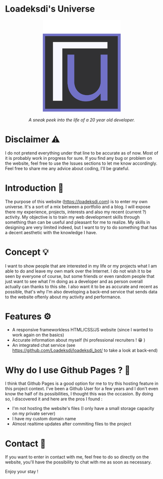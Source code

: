 # Loadeksdi's Universe
<div align="center">
    <img width=256 length=256 src="assets/images/logo.png" alt="Loadeksdi's universe Logo"></img>
    <br>
    <i>A sneak peek into the life of a 20 year old developer.</i>
</div>

# Disclaimer ⚠️
I do not pretend everything under that line to be accurate as of now. Most of it is probably work in progress for sure. If you find any bug or problem on the website, feel free to use the Issues sections to let me know accordingly. Feel free to share me any advice about coding, I'll be grateful.

# Introduction 💬
The purpose of this website (https://loadeksdi.com) is to enter my own universe. It's a sort of a mix between a portfolio and a blog. I will expose there my experience, projects, interests and also my recent (current ?) activity. My objective is to train my web development skills through something than can be useful and pleasant for me to realize. My skills in designing are very limited indeed, but I want to try to do something that has a decent aesthetic with the knowledge I have.

# Concept 💡
I want to show people that are interested in my life or my projects what I am able to do and leave my own mark over the Internet. I do not wish it to be seen by everyone of course, but some friends or even random people that just want to see what I'm doing as a developer and as person overall actually can thanks to this site. I also want it to be as accurate and recent as possible, that's why I'm also developing a back-end service that sends data to the website oftenly about my activity and performance.

# Features ⚙
- A responsive frameworkless HTML/CSS/JS website (since I wanted to work again on the basics)
- Accurate information about myself (hi professional recruiters ! 😁 )
- An integrated chat service (see https://github.com/Loadeksdi/loadeksdi_bot/ to take a look at back-end)
# Why do I use Github Pages ? 📄
I think that Github Pages is a good option for me to try this hosting feature in this project context. I've been a Github User for a few years and I don't even know the half of its possibilities, I thought this was the occasion. By doing so, I discovered it and here are the pros I found : 
- I'm not hosting the website's files (I only have a small storage capacity on my private server)
- I have my custom domain name
- Almost realtime updates after commiting files to the project

# Contact 📱
If you want to enter in contact with me, feel free to do so directly on the website, you'll have the possibility to chat with me as soon as necessary.

Enjoy your stay !